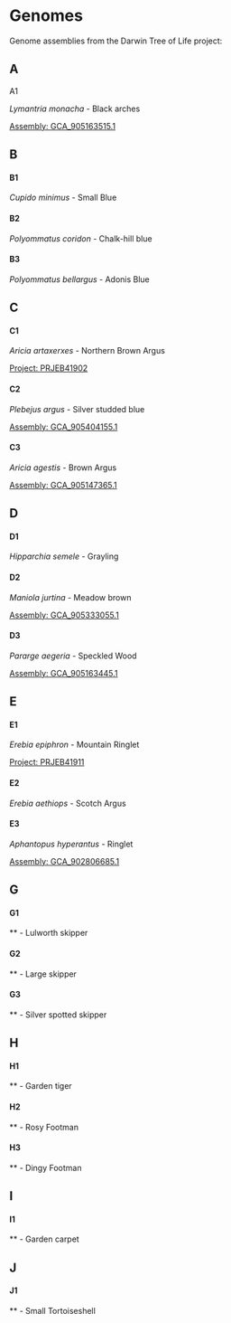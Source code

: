 # Genomes

Genome assemblies from the Darwin Tree of Life project: 


## A

A1

*Lymantria monacha* - Black arches

[Assembly: GCA_905163515.1](https://www.ebi.ac.uk/ena/browser/view/GCA_905163515.1)


## B

#### B1

*Cupido minimus* - Small Blue

[]()

#### B2

*Polyommatus coridon* - Chalk-hill blue

#### B3

*Polyommatus bellargus* - Adonis Blue


## C 

#### C1

*Aricia artaxerxes* - Northern Brown Argus

[Project: PRJEB41902](https://www.ebi.ac.uk/ena/browser/view/PRJEB41902)

#### C2

*Plebejus argus* - Silver studded blue

[Assembly: GCA_905404155.1](https://www.ebi.ac.uk/ena/browser/view/GCA_905404155.1)

#### C3


*Aricia agestis* - Brown Argus

[Assembly: GCA_905147365.1](https://www.ebi.ac.uk/ena/browser/view/GCA_905147365.1)

## D

#### D1

*Hipparchia semele* - Grayling

#### D2

*Maniola jurtina* - Meadow brown

[Assembly: GCA_905333055.1](https://www.ebi.ac.uk/ena/browser/view/GCA_905333055.1)

#### D3

*Pararge aegeria* - Speckled Wood
 
[Assembly: GCA_905163445.1](https://www.ebi.ac.uk/ena/browser/view/GCA_905163445.1?show=blobtoolkit)
 
 
## E

#### E1

*Erebia epiphron* - Mountain Ringlet

[Project: PRJEB41911](https://www.ebi.ac.uk/ena/browser/view/PRJEB41911)

#### E2

*Erebia aethiops* - Scotch Argus

[]()

#### E3

*Aphantopus hyperantus* - Ringlet

[Assembly: GCA_902806685.1](https://www.ebi.ac.uk/ena/browser/view/GCA_902806685.1)


## G

#### G1

** - Lulworth skipper

#### G2

** - Large skipper

#### G3

** - Silver spotted skipper

## H

#### H1

** - Garden tiger

#### H2

** - Rosy Footman

#### H3

** - Dingy Footman

## I

#### I1

** - Garden carpet

## J

#### J1

** - Small Tortoiseshell
